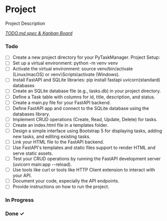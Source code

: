 # Project

Project Description

<em>[TODO.md spec & Kanban Board](https://bit.ly/3fCwKfM)</em>

### Todo

-   [ ] Create a new project directory for your PyTaskManager.
        Project Setup:
-   [ ] Set up a virtual environment: python -m venv venv
-   [ ] Activate the virtual environment: source venv/bin/activate (Linux/macOS) or venv\Scripts\activate (Windows).
-   [ ] Install FastAPI and SQLite libraries: pip install fastapi uvicorn(standard) databases
-   [ ] Create an SQLite database file (e.g., tasks.db) in your project directory.
-   [ ] Define a Task table with columns for id, title, description, and status.
-   [ ] Create a main.py file for your FastAPI backend.
-   [ ] Define FastAPI app and connect to the SQLite database using the databases library.
-   [ ] Implement CRUD operations (Create, Read, Update, Delete) for tasks.
-   [ ] Create an index.html file in a templates folder.
-   [ ] Design a simple interface using Bootstrap 5 for displaying tasks, adding new tasks, and editing existing tasks.
-   [ ] Link your HTML file to the FastAPI backend.
-   [ ] Use FastAPI's templates and static files support to render HTML and serve static assets.
-   [ ] Test your CRUD operations by running the FastAPI development server (uvicorn main:app --reload).
-   [ ] Use tools like curl or tools like HTTP Client extension to interact with your API.
-   [ ] Document your code, especially the API endpoints.
-   [ ] Provide instructions on how to run the project.

### In Progress

### Done ✓
